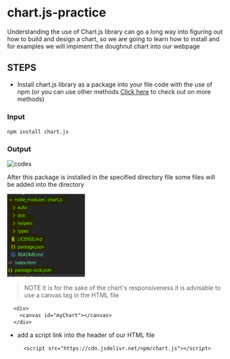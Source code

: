 # chart.js-practice

Understanding the use of Chart.js library can go a long way into figuring out how to build and design a chart, so we are going to learn how to install and for examples we will impiment the doughnut chart into our webpage

## STEPS

- Install chart.js library as a package into your file code with the use of npm (or you can use other methods [Click here](https://www.chartjs.org/docs/latest/getting-started/installation.html) to check out on more methods)

### Input

    npm install chart.js

### Output

![codes](https://imgur.com/6qlxh2P)

After this package is installed in the specified directory file some files will be added into the directory

![codes](images\Capture.PNG)

> NOTE It is for the sake of the chart's responsiveness it is advisable to use a canvas tag in the HTML file

      <div>
        <canvas id="myChart"></canvas>
      </div>

- add a script link into the header of our HTML file

        <script src="https://cdn.jsdelivr.net/npm/chart.js"></script>
